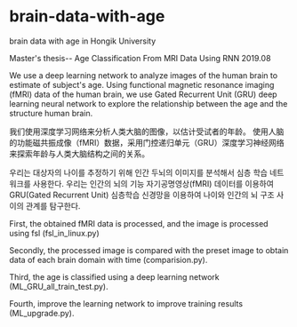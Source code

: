 # brain-data-with-age
brain data with age in Hongik University

Master's thesis-- Age Classification From MRI Data Using RNN 2019.08

We use a deep learning network to analyze images of the human brain to estimate of subject's age.
Using functional magnetic resonance imaging (fMRI) data of the human brain,
we use Gated Recurrent Unit (GRU) deep learning neural network to explore the relationship between the age and the structure human brain.


我们使用深度学习网络来分析人类大脑的图像，以估计受试者的年龄。
使用人脑的功能磁共振成像（fMRI）数据，采用门控递归单元（GRU）深度学习神经网络来探索年龄与人类大脑结构之间的关系。

우리는 대상자의 나이를 추정하기 위해 인간 두뇌의 이미지를 분석해서 심층 학습 네트워크를 사용한다.
우리는 인간의 뇌의 기능 자기공명영상(fMRI) 데이터를 이용하여 GRU(Gated Recurrent Unit) 심층학습 신경망을 이용하여 나이와 인간의 뇌 구조 사이의 관계를 탐구한다.

First, the obtained fMRI data is processed, and the image is processed using fsl (fsl_in_linux.py)

Secondly, the processed image is compared with the preset image to obtain data of each brain domain with time (comparision.py). 

Third, the age is classified using a deep learning network (ML_GRU_all_train_test.py). 

Fourth, improve the learning network to improve training results (ML_upgrade.py).
